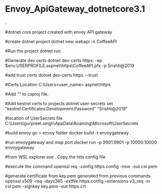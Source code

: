 # Envoy_ApiGateway_dotnetcore3.1

.

#dotnet core project created with envoy API gateway


#create dotnet project
dotnet new webapi -n CoffeeAPI

#Run the project
dotnet run

#Generate dev certs
dotnet dev-certs https: -ep $env:USERPROFILE\.aspnet\https\CoffeeAPI.pfx -p Srishti@2019

#add trust certs
dotnet dev-certs https --trust

#Certs Location
C:\Users\<user_name>\.aspnet\https

#Add "<userSecretsId>" to csproj file.

#Add kestrel certs to projects
dotnet user-secrets set "kestrel:Certificates:Development:Password" "Srishti@2019"

#location of UserSecrets file
C:\Users\gurpreet.singh\AppData\Roaming\Microsoft\UserSecrets

#build envoy
go > envoy folder
docker build -t envoygateway .

#run envoygateway and map port
docker run -p 9901:9901 -p 10000:10000 envoygateway

#from WSL
explorer.exe .
Copy the htts config file

#execute the command
openssl req -config https.config -new -out csr.pem

#generate certificate from key.pem generated from previous commands
openssl x509 -req -days365 -extfile https.config -extensions v3_req -in csr.pem -signkey key.pem -out https.crt
